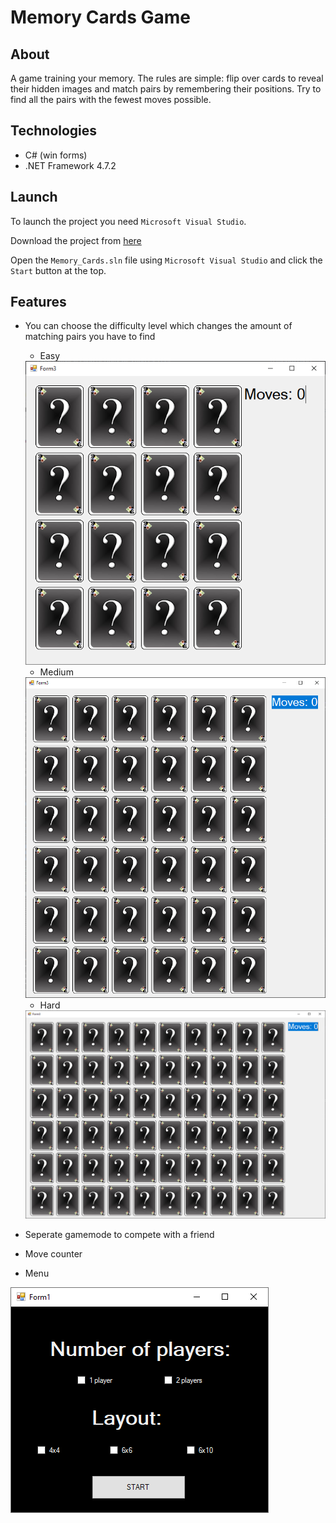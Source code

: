# Memory Cards Game
## About
A game training your memory. The rules are simple: flip over cards to reveal their hidden images and match pairs by remembering their positions. Try to find all the pairs with the fewest moves possible.
## Technologies
* C# (win forms)
* .NET Framework 4.7.2
## Launch
To launch the project you need `Microsoft Visual Studio`.  

Download the project from [here](https://github.com/pmusielak/Memory_Cards_Game/archive/refs/heads/master.zip)  

Open the `Memory_Cards.sln` file using `Microsoft Visual Studio` and click the `Start` button at the top.

## Features
* You can choose the difficulty level which changes the amount of matching pairs you have to find
  * Easy
 
  <img src="https://github.com/pmusielak/Memory_Cards_Game/blob/8ddf31eb7638972f7e558a3cc6954e78eeec7e0f/github_files/easy.png"/>

  * Medium
  
  <img src="https://github.com/pmusielak/Memory_Cards_Game/blob/8ddf31eb7638972f7e558a3cc6954e78eeec7e0f/github_files/medium.png"/>

  * Hard
  
  <img src="https://github.com/pmusielak/Memory_Cards_Game/blob/8ddf31eb7638972f7e558a3cc6954e78eeec7e0f/github_files/hard.png"/>  
* Seperate gamemode to compete with a friend
* Move counter
* Menu  
<img src="https://github.com/pmusielak/Memory_Cards_Game/blob/8ddf31eb7638972f7e558a3cc6954e78eeec7e0f/github_files/game_menu.png"/>
